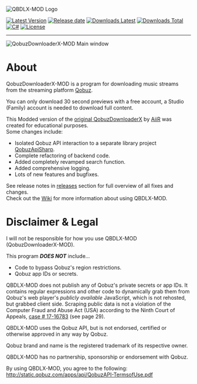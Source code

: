 ![QBDLX-MOD Logo](./QobuzDownloaderX/Resources/qbdlx.png?raw=true)

[![Latest Version](https://img.shields.io/github/v/release/DJDoubleD/QobuzDownloaderX-MOD?color=blue)](../../releases/latest)
[![Release date](https://img.shields.io/github/release-date/DJDoubleD/QobuzDownloaderX-MOD)](../../releases/latest)
[![Downloads Latest](https://img.shields.io/github/downloads/DJDoubleD/QobuzDownloaderX-MOD/latest/total?color=blue&label=downloads%20latest)](../../releases)
[![Downloads Total](https://img.shields.io/github/downloads/DJDoubleD/QobuzDownloaderX-MOD/total?color=blue&label=downloads%20total)](../../releases)
[![C#](https://img.shields.io/badge/c%23-%23239120.svg?flat&logo=c-sharp&logoColor=white)](https://learn.microsoft.com/en-us/dotnet/csharp/)
[![License](https://img.shields.io/github/license/DJDoubleD/QobuzDownloaderX-MOD?flat)](./LICENSE)

-----

![QobuzDownloaderX-MOD Main window](./-assets/QBDLX4.png?raw=true)

# About

QobuzDownloaderX-MOD is a program for downloading music streams from the streaming platform [Qobuz](https://qobuz.com).

You can only download 30 second previews with a free account, a Studio (Family) account is needed to download full content.

This Modded version of the [original QobuzDownloaderX](https://github.com/ImAiiR/QobuzDownloaderX) by [AiiR](https://github.com/ImAiiR) was created for educational purposes.  
Some changes include:  

- Isolated Qobuz API interaction to a separate library project [QobuzApiSharp](https://github.com/DJDoubleD/QobuzApiSharp).
- Complete refactoring of backend code.
- Added completely revamped search function.
- Added comprehensive logging.
- Lots of new features and bugfixes.

See release notes in [releases](../../releases) section for full overview of all fixes and changes.  
Check out the [Wiki](../../wiki) for more information about using QBDLX-MOD.

# Disclaimer & Legal

I will not be responsible for how you use QBDLX-MOD (QobuzDownloaderX-MOD).

This program ***DOES NOT*** include...

- Code to bypass Qobuz's region restrictions.
- Qobuz app IDs or secrets.

QBDLX-MOD does not publish any of Qobuz's private secrets or app IDs. It contains regular expressions and other code to dynamically grab them from Qobuz's web player's *publicly available* JavaScript, which is not rehosted, but grabbed client side. Scraping public data is not a violation of the Computer Fraud and Abuse Act (USA) according to the Ninth Court of Appeals, [case # 17-16783](http://cdn.ca9.uscourts.gov/datastore/opinions/2019/09/09/17-16783.pdf) (see page 29).

QBDLX-MOD uses the Qobuz API, but is not endorsed, certified or otherwise approved in any way by Qobuz.

Qobuz brand and name is the registered trademark of its respective owner.

QBDLX-MOD has no partnership, sponsorship or endorsement with Qobuz.

By using QBDLX-MOD, you agree to the following: <http://static.qobuz.com/apps/api/QobuzAPI-TermsofUse.pdf>
